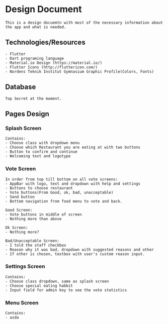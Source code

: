 # Design Document
    This is a design docuemtn with most of the necessary information about the app and what is needed.

## Technologies/Resources
    - Flutter
    - Dart programing language
    - Material.io Design (https://material.io/)
    - Flutter Icons (http://fluttericon.com/)
    - Nordens Teknik Institut Gymnasium Graphic Profile(Colors, Fonts)


## Database
    Top Secret at the moment.


## Pages Design

### Splash Screen
    Contains:
    - Choose class with dropdown menu
    - Choose which Restaurant you are eating at with two buttons
    - Button to confirm and continue
    - Welcoming text and logotype

### Vote Screen
    In order from top till bottom on all vote screens:
    - AppBar with logo, text and dropdown with help and settings
    - Buttons to choose restaurant
    - Vote buttons(From Good, ok, bad, unacceptable)
    - Send button
    - Bottom navigation from food menu to vote and back.

    Good Screen:
    - Vote buttons in middle of screen
    - Nothing more than above

    Ok Screen:
    - Nothing more?

    Bad/Unacceptable Screen:
    - I told the staff checkbox
    - Reason why it was bad, dropdown with suggested reasons and other
    - If other is chosen, textbox with user's custom reason input.

### Settings Screen
    Contains:
    - Choose class dropdown, same as splash screen
    - Choose special eating habbit
    - Input field for admin key to see the vote statistics

### Menu Screen
    Contains:
    - asda
